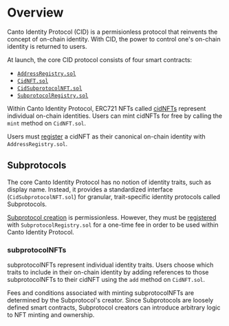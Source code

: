 # Overview

Canto Identity Protocol (CID) is a permisionless protocol that reinvents the concept of on-chain identity. With CID, the power to control one's on-chain identity is returned to users.

At launch, the core CID protocol consists of four smart contracts:
- [`AddressRegistry.sol`](https://github.com/mkt-market/canto-identity-protocol/blob/master/src/AddressRegistry.sol)
- [`CidNFT.sol`](https://github.com/mkt-market/canto-identity-protocol/blob/master/src/CidNFT.sol)
- [`CidSubprotocolNFT.sol`](https://github.com/mkt-market/canto-identity-protocol/blob/master/src/CidSubprotocolNFT.sol)
- [`SubprotocolRegistry.sol`](https://github.com/mkt-market/canto-identity-protocol/blob/master/src/SubprotocolRegistry.sol)

Within Canto Identity Protocol, ERC721 NFTs called [cidNFTs](cidNFTs.md) represent individual on-chain identities. Users can mint cidNFTs for free by calling the `mint` method on `CidNFT.sol`.

Users must [register](cidNFTs.md#registering-and-retrieving-cidnfts) a cidNFT as their canonical on-chain identity with `AddressRegistry.sol`.

## Subprotocols

The core Canto Identity Protocol has no notion of identity traits, such as display name. Instead, it provides a standardized interface (`CidSubprotocolNFT.sol`) for granular, trait-specific identity protocols called Subprotocols.

[Subprotocol creation](subprotocol-creation.md) is permissionless. However, they must be [registered](subprotocol-creation.md#subprotocol-registration) with `SubprotocolRegistry.sol` for a one-time fee in order to be used within Canto Identity Protocol.

### subprotocolNFTs

subprotocolNFTs represent individual identity traits. Users choose which traits to include in their on-chain identity by adding references to those subprotocolNFTs to their cidNFT using the `add` method on `CidNFT.sol`.

Fees and conditions associated with minting subprotocolNFTs are determined by the Subprotocol's creator. Since Subprotocols are loosely defined smart contracts, Subprotocol creators can introduce arbitrary logic to NFT minting and ownership.
